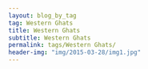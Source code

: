 ```yaml
---
layout: blog_by_tag
tag: Western Ghats
title: Western Ghats
subtitle: Western Ghats
permalink: tags/Western Ghats/
header-img: "img/2015-03-28/img1.jpg"
---
```

